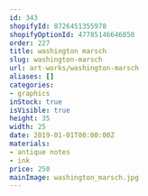 ```yaml
---
id: 343
shopifyId: 8726451355978
shopifyOptionId: 47785146646858
order: 227
title: washington marsch
slug: washington-marsch
url: art-works/washington-marsch
aliases: []
categories:
- graphics
inStock: true
isVisible: true
height: 35
width: 25
date: 2019-01-01T00:00:00Z
materials:
- antique notes
- ink
price: 250
mainImage: washington_marsch.jpg
---
```

